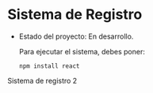<h1> Sistema de Registro</h1>

- Estado del proyecto: En desarrollo.

  Para ejecutar el sistema, debes poner:

  ```npm install react```

Sistema de registro 2
